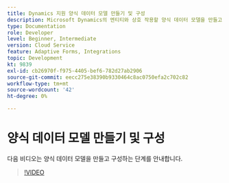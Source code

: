 ```yaml
---
title: Dynamics 지원 양식 데이터 모델 만들기 및 구성
description: Microsoft Dynamics의 엔티티와 상호 작용할 양식 데이터 모델을 만들고 구성합니다.
type: Documentation
role: Developer
level: Beginner, Intermediate
version: Cloud Service
feature: Adaptive Forms, Integrations
topic: Development
kt: 9839
exl-id: cb26970f-f975-4405-bef6-782d27ab2906
source-git-commit: eecc275e38390b9330464c8ac0750efa2c702c82
workflow-type: tm+mt
source-wordcount: '42'
ht-degree: 0%

---
```


# 양식 데이터 모델 만들기 및 구성


다음 비디오는 양식 데이터 모델을 만들고 구성하는 단계를 안내합니다.

>[!VIDEO](https://video.tv.adobe.com/v/340790?quality=12&learn=on)
